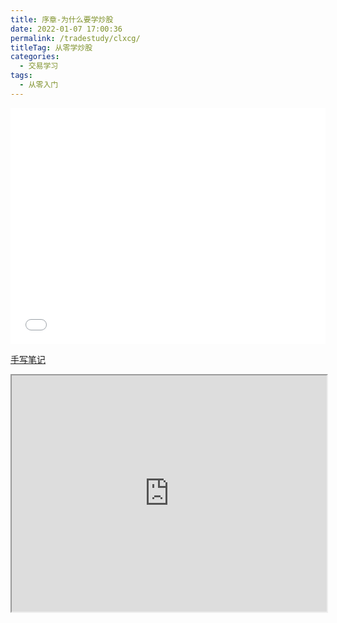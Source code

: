 ```yaml
---
title: 序章-为什么要学炒股
date: 2022-01-07 17:00:36
permalink: /tradestudy/clxcg/
titleTag: 从零学炒股
categories: 
  - 交易学习
tags: 
  - 从零入门
---
```

<div style="position: relative; width: 100%; height: 0; padding-bottom: 75%;">
    <iframe src="//player.bilibili.com/player.html?bvid=BV1oS4y1A7sL&page=1&danmaku=0&high_quality=2" scrolling="no" border="0" frameborder="no" framespacing="0" allowfullscreen="true" style="position: absolute; width: 100%; height: 100%; left: 0; top: 0;" sandbox="allow-top-navigation allow-same-origin allow-forms allow-scripts"></iframe>
</div>




[手写笔记](https://pan.241314.xyz/%E6%89%8B%E5%86%99%E7%AC%94%E8%AE%B0/%E4%BB%8E%E9%9B%B61.pdf)

<div style="position: relative; width: 100%; height: 0; padding-bottom: 75%;">
<iframe src="https://pan.241314.xyz/%E6%89%8B%E5%86%99%E7%AC%94%E8%AE%B0/%E4%BB%8E%E9%9B%B61.pdf?preview" style="position: absolute; width: 100%; height: 100%; left: 0; top: 0;"></iframe>
</div>

